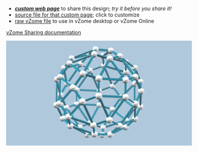 
 - [***custom web page***][post] to share this design; *try it before you share it!*
 - [source file for that custom page][source]; click to customize
 - [raw vZome file][raw] to use in vZome desktop or vZome Online

[vZome Sharing documentation](https://vzome.github.io/vzome/sharing.html#how-it-works)

![Image](<THE_NODE.png>)


[post]: <https://jlp1528.github.io/vzome-sharing/2021/12/05/THE_NODE-14-56-36.html>
[source]: <https://github.com/jlp1528/vzome-sharing/edit/main/_posts/2021-12-05-THE_NODE-14-56-36.md>
[raw]: <https://raw.githubusercontent.com/jlp1528/vzome-sharing/main/2021/12/05/14-56-36-THE_NODE/THE_NODE.vZome>